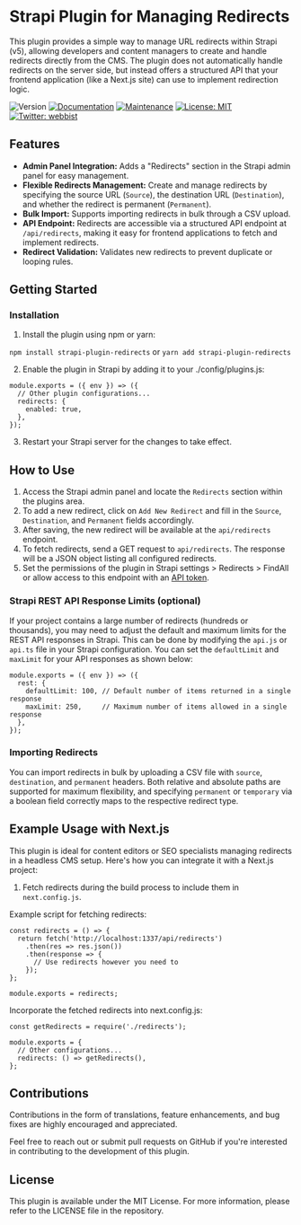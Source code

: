 # Strapi Plugin for Managing Redirects

This plugin provides a simple way to manage URL redirects within Strapi (v5), allowing developers and content managers to create and handle redirects directly from the CMS. The plugin does not automatically handle redirects on the server side, but instead offers a structured API that your frontend application (like a Next.js site) can use to implement redirection logic.

![Version](https://img.shields.io/badge/version-1.0.0-blue.svg?cacheSeconds=2592000)
[![Documentation](https://img.shields.io/badge/documentation-yes-brightgreen.svg)](https://github.com/alex-strapi/strapi-redirects/#readme)
[![Maintenance](https://img.shields.io/badge/Maintained%3F-yes-green.svg)](https://github.com/alex-strapi/strapi-redirects/graphs/commit-activity)
[![License: MIT](https://img.shields.io/github/license/alex-strapi/strapi-redirects)](https://github.com/alex-strapi/strapi-redirects/blob/master/LICENSE)
[![Twitter: webbist](https://img.shields.io/twitter/follow/webbist.svg?style=social)](https://twitter.com/webbist)

## Features

- **Admin Panel Integration:** Adds a "Redirects" section in the Strapi admin panel for easy management.
- **Flexible Redirects Management:** Create and manage redirects by specifying the source URL (`Source`), the destination URL (`Destination`), and whether the redirect is permanent (`Permanent`).
- **Bulk Import:** Supports importing redirects in bulk through a CSV upload.
- **API Endpoint:** Redirects are accessible via a structured API endpoint at `/api/redirects`, making it easy for frontend applications to fetch and implement redirects.
- **Redirect Validation:** Validates new redirects to prevent duplicate or looping rules.

## Getting Started

### Installation

1. Install the plugin using npm or yarn:

`npm install strapi-plugin-redirects` or `yarn add strapi-plugin-redirects`

2. Enable the plugin in Strapi by adding it to your ./config/plugins.js:

```
module.exports = ({ env }) => ({
  // Other plugin configurations...
  redirects: {
    enabled: true,
  },
});
```

3. Restart your Strapi server for the changes to take effect.

## How to Use

1. Access the Strapi admin panel and locate the `Redirects` section within the plugins area.
2. To add a new redirect, click on `Add New Redirect` and fill in the `Source`, `Destination`, and `Permanent` fields accordingly.
3. After saving, the new redirect will be available at the `api/redirects` endpoint.
4. To fetch redirects, send a GET request to `api/redirects`. The response will be a JSON object listing all configured redirects.
5. Set the permissions of the plugin in Strapi settings > Redirects > FindAll or allow access to this endpoint with an [API token](https://docs.strapi.io/dev-docs/configurations/api-tokens).

### Strapi REST API Response Limits (optional)

If your project contains a large number of redirects (hundreds or thousands), you may need to adjust the default and maximum limits for the REST API responses in Strapi. This can be done by modifying the `api.js` or `api.ts` file in your Strapi configuration. You can set the `defaultLimit` and `maxLimit` for your API responses as shown below:

```
module.exports = ({ env }) => ({
  rest: {
    defaultLimit: 100, // Default number of items returned in a single response
    maxLimit: 250,     // Maximum number of items allowed in a single response
  },
});
```

### Importing Redirects

You can import redirects in bulk by uploading a CSV file with `source`, `destination`, and `permanent` headers. Both relative and absolute paths are supported for maximum flexibility, and specifying `permanent` or `temporary` via a boolean field correctly maps to the respective redirect type.

## Example Usage with Next.js

This plugin is ideal for content editors or SEO specialists managing redirects in a headless CMS setup. Here's how you can integrate it with a Next.js project:

1. Fetch redirects during the build process to include them in `next.config.js`.

Example script for fetching redirects:

```
const redirects = () => {
  return fetch('http://localhost:1337/api/redirects')
    .then(res => res.json())
    .then(response => {
      // Use redirects however you need to
    });
};

module.exports = redirects;
```

Incorporate the fetched redirects into next.config.js:

```
const getRedirects = require('./redirects');

module.exports = {
  // Other configurations...
  redirects: () => getRedirects(),
};
```

## Contributions

Contributions in the form of translations, feature enhancements, and bug fixes are highly encouraged and appreciated.

Feel free to reach out or submit pull requests on GitHub if you're interested in contributing to the development of this plugin.

## License

This plugin is available under the MIT License. For more information, please refer to the LICENSE file in the repository.
